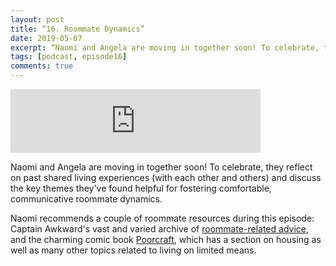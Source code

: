 ```yaml
---
layout: post
title: “16. Roommate Dynamics”
date: 2019-05-07
excerpt: “Naomi and Angela are moving in together soon! To celebrate, they reflect on past shared living experiences.”
tags: [podcast, episode16]
comments: true
---
```

<iframe src="https://anchor.fm/queerly-yours/embed/episodes/16--Roommate-Dynamics-e3vd8a" height="102px" width="400px" frameborder="0" scrolling="no"></iframe>

Naomi and Angela are moving in together soon! To celebrate, they reflect on past shared living experiences (with each other and others) and discuss the key themes they've found helpful for fostering comfortable, communicative roommate dynamics.

Naomi recommends a couple of roommate resources during this episode: Captain Awkward's vast and varied archive of <a href="https://captainawkward.com/category/roommates/">roommate-related advice</a>, and the charming comic book <a href="https://ironcircus.com/product/poorcraft/">Poorcraft</a>, which has a section on housing as well as many other topics related to living on limited means.
